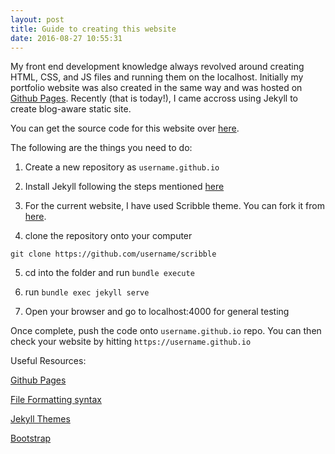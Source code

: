 ```yaml
---
layout: post
title: Guide to creating this website 
date: 2016-08-27 10:55:31
---
```


My front end development knowledge always revolved around creating HTML, CSS, and JS files and running them on the localhost. Initially my portfolio website was also created in the same way and was hosted on [Github Pages](pages.github.com). Recently (that is today!), I came accross using Jekyll to create blog-aware static site.

You can get the source code for this website over [here](https://github.com/ajnarayan/ajnarayan.github.io). 

The following are the things you need to do: 

1. Create a new repository as `username.github.io`

2. Install Jekyll following the steps mentioned [here](https://jekyllrb.com/docs/quickstart/)

3. For the current website, I have used Scribble theme. You can fork it from [here](https://github.com/muan/scribble/fork). 

4. clone the repository onto your computer 

` git clone https://github.com/username/scribble `

5. cd into the folder and run `bundle execute`

6. run `bundle exec jekyll serve`

7. Open your browser and go to localhost:4000 for general testing 

Once complete, push the code onto `username.github.io` repo. You can then check your website by hitting `https://username.github.io`


Useful Resources: 

[Github Pages](https://pages.github.com/)

[File Formatting syntax](https://help.github.com/articles/basic-writing-and-formatting-syntax/)

[Jekyll Themes](http://jekyllthemes.org/)

[Bootstrap](http://getbootstrap.com/)
